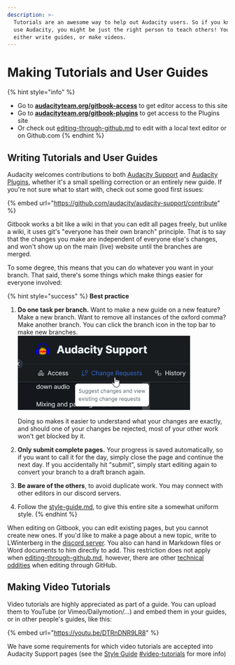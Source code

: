 ```yaml
---
description: >-
  Tutorials are an awesome way to help out Audacity users. So if you know how to
  use Audacity, you might be just the right person to teach others! You can
  either write guides, or make videos.
---
```


# Making Tutorials and User Guides

{% hint style="info" %}
* Go to [**audacityteam.org/gitbook-access**](https://audacityteam.org/gitbook-access) to get editor access to this site
* Go to [**audacityteam.org/gitbook-plugins**](https://www.audacityteam.org/gitbook-plugins) to get access to the Plugins site
* Or check out [editing-through-github.md](editing-through-github.md "mention") to edit with a local text editor or on Github.com
{% endhint %}

## Writing Tutorials and User Guides

Audacity welcomes contributions to both [Audacity Support](https://app.gitbook.com/o/-MhmG2mhIIHTtQPuHV\_k/s/-MhmBVzGzh8SctWQ6jPR/ "mention") and [Audacity Plugins](https://app.gitbook.com/o/-MhmG2mhIIHTtQPuHV\_k/s/klCVENFte0GRy5IqVz0W/ "mention"), whether it's a small spelling correction or an entirely new guide. If you're not sure what to start with, check out some good first issues:

{% embed url="https://github.com/audacity/audacity-support/contribute" %}

Gitbook works a bit like a wiki in that you can edit all pages freely, but unlike a wiki, it uses git's "everyone has their own branch" principle. That is to say that the changes you make are independent of everyone else's changes, and won't show up on the main (live) website until the branches are merged.&#x20;

To some degree, this means that you can do whatever you want in your branch. That said, there's some things which make things easier for everyone involved:&#x20;

{% hint style="success" %}
**Best practice**

1.  **Do one task per branch.** Want to make a new guide on a new feature? Make a new branch. Want to remove all instances of the oxford comma? Make another branch. You can click the branch icon in the top bar to make new branches. ![](<../../../.gitbook/assets/gitbook change request.png>)

    Doing so makes it easier to understand what your changes are exactly, and should one of your changes be rejected, most of your other work won't get blocked by it.&#x20;
2. **Only submit complete pages.** Your progress is saved automatically, so if you want to call it for the day, simply close the page and continue the next day. If you accidentally hit "submit", simply start editing again to convert your branch to a draft branch again.
3. **Be aware of the others**, to avoid duplicate work. You may connect with other editors in our discord servers.
4. Follow the [style-guide.md](style-guide.md "mention"), to give this entire site a somewhat uniform style.
{% endhint %}

When editing on Gitbook, you can edit existing pages, but you cannot create new ones. If you'd like to make a page about a new topic, write to LWinterberg in the [discord server](https://discord.gg/audacity). You also can hand in Markdown files or Word documents to him directly to add. This restriction does not apply when [editing-through-github.md](editing-through-github.md "mention"), however, there are other [technical oddities](editing-through-github.md#technical-notes) when editing through GitHub.&#x20;

## Making Video Tutorials

Video tutorials are highly appreciated as part of a guide. You can upload them to YouTube (or Vimeo/Dailymotion/...) and embed them in your guides, or in other people's guides, like this:&#x20;

{% embed url="https://youtu.be/DTRnDNR9LR8" %}

We have some requirements for which video tutorials are accepted into Audacity Support pages (see the [Style Guide](style-guide.md#video-tutorials) [#video-tutorials](style-guide.md#video-tutorials "mention") for more info)
